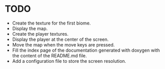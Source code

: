 # TODO #

+ Create the texture for the first biome.
+ Display the map.
+ Create the player textures.
+ Display the player at the center of the screen.
+ Move the map when the move keys are pressed.
+ Fill the index page of the documentation generated with doxygen with the 
content of the README.md file.
+ Add a configuration file to store the screen resolution.
